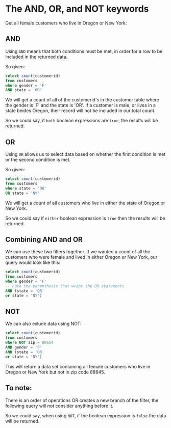 # The AND, OR, and NOT keywords

Get all female customers who live in Oregon or New York:

## AND

Using `AND` means that both conditions must be met, in order for a row to be included in the returned data.

So given:

```sql
select count(customerid)
from customers
where gender = 'F'
AND state = 'OR'
```

We will get a count of all of the customerid's in the customer table where the gender is 'F' and the state is 'OR'. If a customer is male, or lives in a state beides Oregon, their record will not be included in our total count.

So we could say, if `both` boolean expressions are `true`, the results will be returned.

## OR

Using `OR` allows us to select data based on whether the first condition is met or the second condition is met.

So given:

```sql
select count(customerid)
from customers
where state = 'OR'
OR state = 'NY'
```

We will get a count of all customers who live in either the state of Oregon or New York.

So we could say if `either` boolean expression is `true` then the results will be returned.

## Combining AND and OR

We can use these two filters together. If we wanted a count of all the customers who were female and lived in either Oregon or New York, our query would look like this:

```sql
select count(customerid)
from customers
where gender = 'F'
-- note the parenthesis that wraps the OR statements
AND (state = 'OR'
or state = 'NY')
```

## NOT

We can also exlude data using NOT:

```sql
select count(customerid)
from customers
where NOT zip = 88654
AND gender = 'F'
AND (state = 'OR'
or state = 'NY')
```

This will return a data set containing all female customers who live in Oregon or New York but not in zip code 88645.

## To note:

There is an order of operations
OR creates a new branch of the filter, the following query will not consider anything before it.

So we could say, when using `NOT`, if the boolean expression is `false` the data will be returned.
